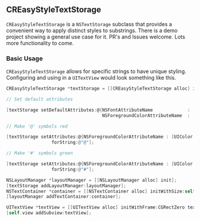## CREasyStyleTextStorage

`CREasyStyleTextStorage` is a `NSTextStorage` subclass that provides a convenient way to apply distinct styles to substrings. There is a demo project showing a general use case for it. PR's and Issues welcome. Lots more functionality to come.

### Basic Usage

`CREasyStyleTextStorage` allows for specific strings to have unique styling. Configuring and using in a `UITextView` would look something like this.

```objective-c
CREasyStyleTextStorage *textStorage = [[CREasyStyleTextStorage alloc] init];

// Set default attributes

[textStorage setDefaultAttributes:@{NSFontAttributeName 			: [UIFont systemFontOfSize:14],
                                    NSForegroundColorAttributeName 	: [UIColor blackColor]}];

// Make '@' symbols red

[textStorage setAttributes:@{NSForegroundColorAttributeName : [UIColor redColor]} 
				 forString:@"@"];

// Make '#' symbols green

[textStorage setAttributes:@{NSForegroundColorAttributeName : [UIColor greenColor]} 
				 forString:@"#"];

NSLayoutManager *layoutManager = [[NSLayoutManager alloc] init];
[textStorage addLayoutManager:layoutManager];
NSTextContainer *container = [[NSTextContainer alloc] initWithSize:self.view.bounds.size];
[layoutManager addTextContainer:container];

UITextView *textView = [[UITextView alloc] initWithFrame:CGRectZero textContainer:container];
[self.view addSubview:textView];
```
